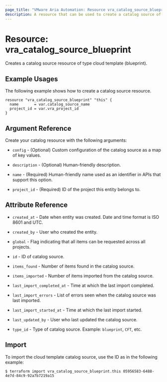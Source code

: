 ```yaml
---
page_title: "VMware Aria Automation: Resource vra_catalog_source_blueprint"
description: A resource that can be used to create a catalog source of type cloud template (blueprint).
---
```


# Resource: vra_catalog_source_blueprint

Creates a catalog source resource of type cloud template (blueprint).

## Example Usages

The following example shows how to create a catalog source resource.

```hcl
resource "vra_catalog_source_blueprint" "this" {
  name       = var.catalog_source_name
  project_id = var.vra_project_id
}
```

## Argument Reference

Create your catalog resource with the following arguments:

* `config` - (Optional) Custom configuration of the catalog source as a map of key values.

* `description` - (Optional) Human-friendly description.

* `name` - (Required) Human-friendly name used as an identifier in APIs that support this option.

* `project_id` - (Required) ID of the project this entity belongs to.

## Attribute Reference

* `created_at` - Date when entity was created. Date and time format is ISO 8601 and UTC.

* `created_by` - User who created the entity.

* `global` - Flag indicating that all items can be requested across all projects.

* `id` - ID of catalog source.

* `items_found` - Number of items found in the catalog source.

* `items_imported` - Number of items imported from the catalog source.

* `last_import_completed_at` - Time at which the last import completed.

* `last_import_errors` - List of errors seen when the catalog source was last imported.

* `last_import_started_at` - Time at which the last import started.

* `last_updated_by` - User who last updated the catalog source.

* `type_id` - Type of catalog source. Example: `blueprint`, `CFT`, etc.

## Import

To import the cloud template catalog source, use the ID as in the following example:

`$ terraform import vra_catalog_source_blueprint.this 05956583-6488-4e7d-84c9-92a7b7219a15`
